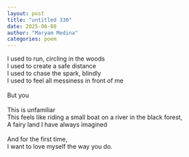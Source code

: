 ```yaml
---
layout: post
title: "untitled 330"
date: 2025-06-08
author: "Maryam Medina"
categories: poem
---
```


I used to run, circling in the woods<br>
I used to create a safe distance<br>
I used to chase the spark, blindly<br>
I used to feel all messiness in front of me<br>
<br>
But you<br>
<br>
This is unfamiliar<br>
This feels like riding a small boat on a river in the black forest,<br>
A fairy land I have always imagined<br>
<br>
And for the first time,<br>
I want to love myself the way you do.<br>